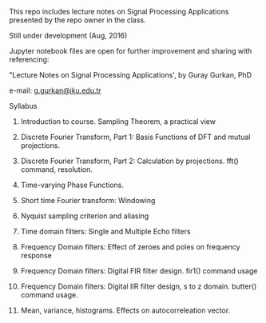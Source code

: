 
This repo includes lecture notes on Signal Processing Applications presented by the repo owner in the class. 

Still under development (Aug, 2016)

Jupyter notebook files are open for further improvement and sharing with referencing:

"Lecture Notes on Signal Processing Applications', by Guray Gurkan, PhD

e-mail: g.gurkan@iku.edu.tr

Syllabus
1. Introduction to course. Sampling Theorem, a practical view

2. Discrete Fourier Transform, Part 1: Basis Functions of DFT and mutual projections.

3. Discrete Fourier Transform, Part 2: Calculation by projections. fft() command, resolution.

4. Time-varying Phase Functions.

5. Short time Fourier transform: Windowing

6. Nyquist sampling criterion and aliasing

7. Time domain filters: Single and Multiple Echo filters

8. Frequency Domain filters: Effect of zeroes and poles on frequency response

9. Frequency Domain filters: Digital FIR filter design. fir1() command usage
10. Frequency Domain filters: Digital IIR filter design, s to z domain. butter() command usage.
11. Mean, variance, histograms. Effects on autocorreleation vector.
